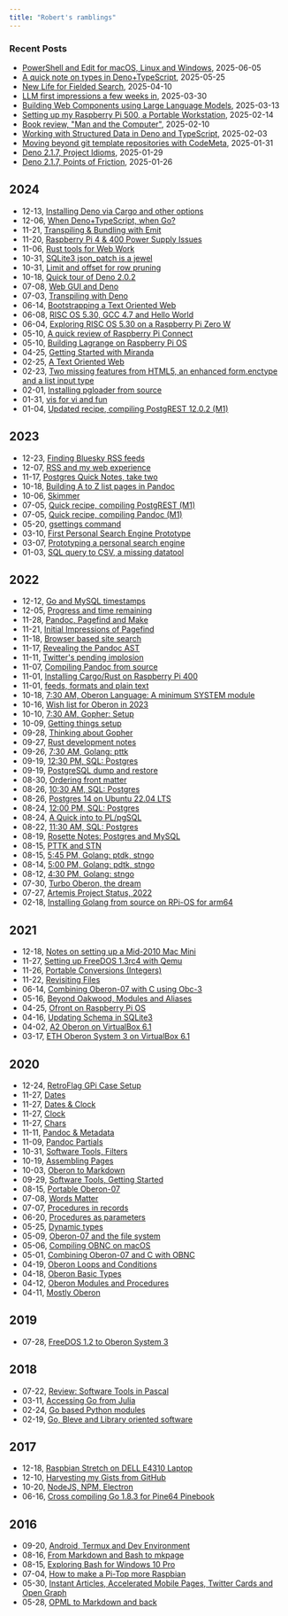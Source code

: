 ```yaml
---
title: "Robert's ramblings"
---
```


### Recent Posts

- [PowerShell and Edit for macOS, Linux and Windows](/blog/2025/06/05/PowerShell_and_Edit.md), 2025-06-05
- [A quick note on types in Deno+TypeScript](/blog/2025/05/25/a_quick_notes_on_types.md), 2025-05-25
- [New Life for Fielded Search](/blog/2025/04/10/New_Life_for_Fielded_Search.md), 2025-04-10
- [LLM first impressions a few weeks in](/blog/2025/03/30/LLM_first_impressions_a_few_weeks_in.md), 2025-03-30
- [Building Web Components using Large Language Models](/blog/2025/03/13/Building_Web_Component_using_an_LLM.md), 2025-03-13
- [Setting up my Raspberry Pi 500, a Portable Workstation](/blog/2025/02/14/Review_Pi-500_as_portable_workstation.md), 2025-02-14
- [Book review, "Man and the Computer"](/blog/2025/02/10/Man_and_the_Computer.md), 2025-02-10
- [Working with Structured Data in Deno and TypeScript](/blog/2025/02/03/working_with_structured_data.md), 2025-02-03
- [Moving beyond git template repositories with CodeMeta](/blog/2025/01/31/moving_beyond_git_templates.md), 2025-01-31
- [Deno 2.1.7, Project Idioms](/blog/2025/01/29/project_idioms.md), 2025-01-29
- [Deno 2.1.7, Points of Friction](/blog/2025/01/26/points_of_friction.md), 2025-01-26

2024
----

 - 12-13, [Installing Deno via Cargo and other options](/blog/2024/12/13/installing-via-cargo-etc.md)
 - 12-06, [When Deno+TypeScript, when Go?](/blog/2024/12/06/when_deno_when_go.md)
 - 11-21, [Transpiling & Bundling with Emit](/blog/2024/11/21/transpiling-and-bundling-with-emit.md)
 - 11-20, [Raspberry Pi 4 & 400 Power Supply Issues](/blog/2024/11/20/power-supply-issues.md)
 - 11-06, [Rust tools for Web Work](/blog/2024/11/06/rust-tools-for-web-work.md)
 - 10-31, [SQLite3 json_patch is a jewel](/blog/2024/10/31/sqlite3_json_patch.md)
 - 10-31, [Limit and offset for row pruning](/blog/2024/10/31/limit_and_offset_for_row_pruning.md)
 - 10-18, [Quick tour of Deno 2.0.2](/blog/2024/10/18/a-quick-tour-of-deno-2.md)
 - 07-08, [Web GUI and Deno](/blog/2024/07/08/webgui_and_deno.md)
 - 07-03, [Transpiling with Deno](/blog/2024/07/03/transpiling_with_deno.md)
 - 06-14, [Bootstrapping a Text Oriented Web](/blog/2024/06/14/tow_bootstraping.md)
 - 06-08, [RISC OS 5.30, GCC 4.7 and Hello World](/blog/2024/06/08/riscos_gcc_and_hello.md)
 - 06-04, [Exploring RISC OS 5.30 on a Raspberry Pi Zero W](/blog/2024/06/04/exploring_riscos.md)
 - 05-10, [A quick review of Raspberry Pi Connect](/blog/2024/05/10/quick-review-rpi-connect.md)
 - 05-10, [Building Lagrange on Raspberry Pi OS](/blog/2024/05/10/building-lagrange-on-pi-os.md)
 - 04-25, [Getting Started with Miranda](/blog/2024/04/25/getting-started.md)
 - 02-25, [A Text Oriented Web](/blog/2024/02/25/text_oriented_web.md)
 - 02-23, [Two missing features from HTML5, an enhanced form.enctype and a list input type](/blog/2024/02/23/enhanced_form_handling.md)
 - 02-01, [Installing pgloader from source](/blog/2024/02/01/installing-pgloader-from-source.md)
 - 01-31, [vis for vi and fun](/blog/2024/01/31/vis-for-vi-and-fun.md)
 - 01-04, [Updated recipe, compiling PostgREST 12.0.2 (M1)](/blog/2024/01/04/updated-recipe-compiling-postgrest_v12.0.2.md)

2023
----

 - 12-23, [Finding Bluesky RSS feeds](/blog/2023/12/23/finding-blue-sky-rss-feeds.md)
 - 12-07, [RSS and my web experience](/blog/2023/12/07/rss-and-my-web-experience.md)
 - 11-17, [Postgres Quick Notes, take two](/blog/2023/11/17/PostgreSQL-Quick-Notes.md)
 - 10-18, [Building A to Z list pages in Pandoc](/blog/2023/10/18/A-to-Z-lists.md)
 - 10-06, [Skimmer](/blog/2023/10/06/concept.md)
 - 07-05, [Quick recipe, compiling PostgREST (M1)](/blog/2023/07/05/quick-recipe-compiling-PostgREST-M1.md)
 - 07-05, [Quick recipe, compiling Pandoc (M1)](/blog/2023/07/05/quick-recipe-compiling-Pandoc-M1.md)
 - 05-20, [gsettings command](/blog/2023/05/20/gsettings-commands.md)
 - 03-10, [First Personal Search Engine Prototype](/blog/2023/03/10/first-prototype-pse.md)
 - 03-07, [Prototyping a personal search engine](/blog/2023/03/07/prototyping-a-personal-search-engine.md)
 - 01-03, [SQL query to CSV, a missing datatool](/blog/2023/01/03/sql-to-csv-a-missing-datatool.md)

2022
----

 - 12-12, [Go and MySQL timestamps](/blog/2022/12/12/Go-and-MySQL-Timestamps.md)
 - 12-05, [Progress and time remaining](/blog/2022/12/05/progress-and-time-remaining.md)
 - 11-28, [Pandoc, Pagefind and Make](/blog/2022/11/28/pandoc-pagefind-and-make.md)
 - 11-21, [Initial Impressions of Pagefind](/blog/2022/11/21/initial-impressions-pagefind.md)
 - 11-18, [Browser based site search](/blog/2022/11/18/browser-side-site-search.md)
 - 11-17, [Revealing the Pandoc AST](/blog/2022/11/17/revealing-pandoc-ast.md)
 - 11-11, [Twitter's pending implosion](/blog/2022/11/11/Twitter-implosion.md)
 - 11-07, [Compiling Pandoc from source](/blog/2022/11/07/compiling-pandoc-from-source.md)
 - 11-01, [Installing Cargo/Rust on Raspberry Pi 400](/blog/2022/11/01/installing-cargo-rust-r400.md)
 - 11-01, [feeds, formats and plain text](/blog/2022/11/01/Feeds-formats-and-plain-text.md)
 - 10-18, [7:30 AM, Oberon Language: A minimum SYSTEM module](/blog/2022/10/18/Wishlist-Oberon-in-2023-2022-10-18_070730.md)
 - 10-16, [Wish list for Oberon in 2023](/blog/2022/10/16/Wishlist-Oberon-in-2023.md)
 - 10-10, [7:30 AM, Gopher: Setup](/blog/2022/10/10/getting-things-setup-2022-10-10_070730.md)
 - 10-09, [Getting things setup](/blog/2022/10/09/getting-things-setup.md)
 - 09-28, [Thinking about Gopher](/blog/2022/09/28/thinking-about-gopher.md)
 - 09-27, [Rust development notes](/blog/2022/09/27/rust-development-notes.md)
 - 09-26, [7:30 AM, Golang: pttk](/blog/2022/09/26/golang-development-2022-09-26_070730.md)
 - 09-19, [12:30 PM, SQL: Postgres](/blog/2022/09/19/rosette-notes-2022-09-19_121230.md)
 - 09-19, [PostgreSQL dump and restore](/blog/2022/09/19/PostgreSQL-Dump-and-Restore.md)
 - 08-30, [Ordering front matter](/blog/2022/08/30/Ordering-Frontmatter.md)
 - 08-26, [10:30 AM, SQL: Postgres](/blog/2022/08/26/rosette-notes-2022-08-26_101030.md)
 - 08-26, [Postgres 14 on Ubuntu 22.04 LTS](/blog/2022/08/26/postgres-14-on-ubuntu-22.04-LTS.md)
 - 08-24, [12:00 PM, SQL: Postgres](/blog/2022/08/24/rosette-notes-2022-08-24_121200.md)
 - 08-24, [A Quick into to PL/pgSQL](/blog/2022/08/24/plpgsql-quick-intro.md)
 - 08-22, [11:30 AM, SQL: Postgres](/blog/2022/08/22/rosette-notes-2022-08-22_111130.md)
 - 08-19, [Rosette Notes: Postgres and MySQL](/blog/2022/08/19/rosette-notes.md)
 - 08-15, [PTTK and STN](/blog/2022/08/15/golang-development.md)
 - 08-15, [5:45 PM, Golang: ptdk,  stngo](/blog/2022/08/15/golang-development-2022-08-15_170545.md)
 - 08-14, [5:00 PM, Golang: pdtk,  stngo](/blog/2022/08/14/golang-development-2022-08-14_170500.md)
 - 08-12, [4:30 PM, Golang: stngo](/blog/2022/08/12/golang-development-2022-08-12_160430.md)
 - 07-30, [Turbo Oberon, the dream](/blog/2022/07/30/Turbo-Oberon.md)
 - 07-27, [Artemis Project Status, 2022](/blog/2022/07/27/Artemis-Status-Summer-2022.md)
 - 02-18, [Installing Golang from source on RPi-OS for arm64](/blog/2022/02/18/Installing-Go-from-Source-RPiOS-arm64.md)

2021
----

 - 12-18, [Notes on setting up a Mid-2010 Mac Mini](/blog/2021/12/18/Notes-on-setting-up-a-2010-Mac-Mini.md)
 - 11-27, [Setting up FreeDOS 1.3rc4 with Qemu](/blog/2021/11/27/FreeDOS-1.3rc4-with-Qemu.md)
 - 11-26, [Portable Conversions (Integers)](/blog/2021/11/26/Portable-Conversions-Integers.md)
 - 11-22, [Revisiting Files](/blog/2021/11/22/Revisiting-Files.md)
 - 06-14, [Combining Oberon-07 with C using Obc-3](/blog/2021/06/14/Combining-Oberon-07-with-C-using-Obc-3.md)
 - 05-16, [Beyond Oakwood, Modules and Aliases](/blog/2021/05/16/Beyond-Oakwood-Modules-and-Aliases.md)
 - 04-25, [Ofront on Raspberry Pi OS](/blog/2021/04/25/Ofront-on-Rasberry-Pi-OS.md)
 - 04-16, [Updating Schema in SQLite3](/blog/2021/04/16/Updating-Schema-in-SQLite3.md)
 - 04-02, [A2 Oberon on VirtualBox 6.1](/blog/2021/04/02/A2-Oberon-on-VirtualBox-6.1.md)
 - 03-17, [ETH Oberon System 3 on VirtualBox 6.1](/blog/2021/03/17/NativeOberon-VirtualBox.md)

2020
----

 - 12-24, [RetroFlag GPi Case Setup](/blog/2020/12/24/gpi-case-setup.md)
 - 11-27, [Dates](/blog/2020/11/27/Dates.md)
 - 11-27, [Dates & Clock](/blog/2020/11/27/Dates-and-Clock.md)
 - 11-27, [Clock](/blog/2020/11/27/Clock.md)
 - 11-27, [Chars](/blog/2020/11/27/Chars.md)
 - 11-11, [Pandoc & Metadata](/blog/2020/11/11/Pandoc-Metadata.md)
 - 11-09, [Pandoc Partials](/blog/2020/11/09/Pandoc-Partials.md)
 - 10-31, [Software Tools, Filters](/blog/2020/10/31/Filters.md)
 - 10-19, [Assembling Pages](/blog/2020/10/19/Assemble-pages.md)
 - 10-03, [Oberon to Markdown](/blog/2020/10/03/Oberon-to-markdown.md)
 - 09-29, [Software Tools, Getting Started](/blog/2020/09/29/Software-Tools-1.md)
 - 08-15, [Portable Oberon-07](/blog/2020/08/15/Portable-Oberon-07.md)
 - 07-08, [Words Matter](/blog/2020/07/08/words-matter.md)
 - 07-07, [Procedures in records](/blog/2020/07/07/Procedures-in-records.md)
 - 06-20, [Procedures as parameters](/blog/2020/06/20/Procedures-as-parameters.md)
 - 05-25, [Dynamic types](/blog/2020/05/25/Dynamic-types.md)
 - 05-09, [Oberon-07 and the file system](/blog/2020/05/09/Oberon-07-and-the-filesystem.md)
 - 05-06, [Compiling OBNC on macOS](/blog/2020/05/06/Compiling-OBNC-on-macOS.md)
 - 05-01, [Combining Oberon-07 and C with OBNC](/blog/2020/05/01/Combining-Oberon-and-C.md)
 - 04-19, [Oberon Loops and Conditions](/blog/2020/04/19/Mostly-Oberon-Loops-and-Conditions.md)
 - 04-18, [Oberon Basic Types](/blog/2020/04/18/Mostly-Oberon-Basic-Types.md)
 - 04-12, [Oberon Modules and Procedures](/blog/2020/04/12/Mostly-Oberon-Modules.md)
 - 04-11, [Mostly Oberon](/blog/2020/04/11/Mostly-Oberon.md)

2019
----

 - 07-28, [FreeDOS 1.2 to Oberon System 3](/blog/2019/07/28/freedos-to-oberon-system-3.md)

2018
----

 - 07-22, [Review: Software Tools in Pascal](/blog/2018/07/22/software-tools-in-pascal.md)
 - 03-11, [Accessing Go from Julia](/blog/2018/03/11/accessing-go-from-julia.md)
 - 02-24, [Go based Python modules](/blog/2018/02/24/go-based-python-modules.md)
 - 02-19, [Go, Bleve and Library oriented software](/blog/2018/02/19/go-bleve-and-libraries.md)

2017
----

 - 12-18, [Raspbian Stretch on DELL E4310 Laptop](/blog/2017/12/18/raspbian-stretch-on-amd64.md)
 - 12-10, [Harvesting my Gists from GitHub](/blog/2017/12/10/harvesting-my-gists-from-github.md)
 - 10-20, [NodeJS, NPM, Electron](/blog/2017/10/20/node-npm-electron.md)
 - 06-16, [Cross compiling Go 1.8.3 for Pine64 Pinebook](/blog/2017/06/16/cross-compiling-go.md)

2016
----

 - 09-20, [Android, Termux and Dev Environment](/blog/2016/09/20/Android-Termux-Dev-environment.md)
 - 08-16, [From Markdown and Bash to mkpage](/blog/2016/08/16/From-Markdown-and-Bash-to-mkpage.md)
 - 08-15, [Exploring Bash for Windows 10 Pro](/blog/2016/08/15/Setting-up-Go-under-Bash-for-Windows-10.md)
 - 07-04, [How to make a Pi-Top more Raspbian](/blog/2016/07/04/How-To-Make-A-PiTop-More-Raspbian.md)
 - 05-30, [Instant Articles, Accelerated Mobile Pages, Twitter Cards and Open Graph](/blog/2016/05/30/amp-cards-and-open-graph.md)
 - 05-28, [OPML to Markdown and back](/blog/2016/05/28/OPML-to-Markdown-and-back.md)

